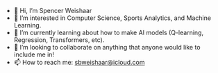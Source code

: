 - 👋 Hi, I’m Spencer Weishaar
- 👀 I’m interested in Computer Science, Sports Analytics, and Machine Learning.
- 🌱 I’m currently learning about how to make AI models (Q-learning, Regression, Transformers, etc).
- 💞️ I’m looking to collaborate on anything that anyone would like to include me in!
- 📫 How to reach me: sbweishaar@icloud.com

<!---
sbw22/sbw22 is a ✨ special ✨ repository because its `README.md` (this file) appears on your GitHub profile.
You can click the Preview link to take a look at your changes.
--->
